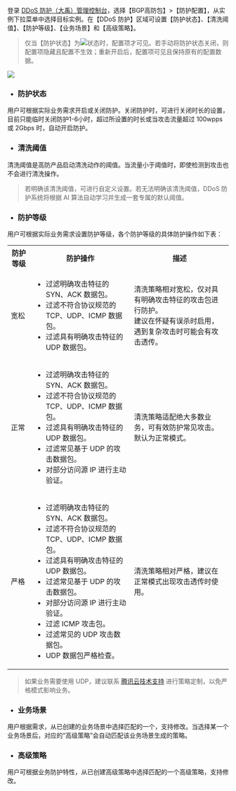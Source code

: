 登录 [DDoS 防护（大禹）管理控制台](https://console.cloud.tencent.com/dayu/overview)，选择【BGP高防包】>【防护配置】，从实例下拉菜单中选择目标实例。在【DDoS 防护】区域可设置【防护状态】、【清洗阈值】、【防护等级】、【业务场景】和【高级策略】。
>仅当【防护状态】为<img src="https://main.qcloudimg.com/raw/9f12e685bdc6e7269f8b6d56932972e5.png"  style="margin:0;">状态时，配置项才可见。若手动将防护状态关闭，则配置项隐藏且配置不生效；重新开启后，配置项可见且保持原有的配置数据。

![](https://main.qcloudimg.com/raw/a2558dfd02e3580f33e6a0b566df70a2.png)
- ### 防护状态
用户可根据实际业务需求开启或关闭防护。关闭防护时，可进行关闭时长的设置，目前只能临时关闭防护1-6小时，超过所设置的时长或当攻击流量超过 100wpps 或 2Gbps 时，自动开启防护。

- ### 清洗阈值
清洗阈值是高防产品启动清洗动作的阈值。当流量小于阈值时，即使检测到攻击也不会进行清洗操作。
>若明确该清洗阈值，可进行自定义设置。若无法明确该清洗阈值，DDoS 防护系统将根据 AI 算法自动学习并生成一套专属的默认阈值。

- ### 防护等级
用户可根据实际业务需求设置防护等级，各个防护等级的具体防护操作如下表：
<table>
    <tr>
        <th>防护等级</th>
        <th>防护操作</th>
				<th>描述</th>
    </tr>
    <tr>
        <td>宽松</td>
        <td><ul><li>过滤明确攻击特征的 SYN、ACK 数据包。</li>
                     <li>过滤不符合协议规范的 TCP、UDP、ICMP 数据包。</li>
                     <li>过滤具有明确攻击特征的 UDP 数据包。</li></ul></td>
				<td>清洗策略相对宽松，仅对具有明确攻击特征的攻击包进行防护。<br/>建议在怀疑有误杀时启用，遇到复杂攻击时可能会有攻击透传。</td>
    </tr>
    <tr>
        <td>正常</td>
        <td><ul><li>过滤明确攻击特征的 SYN、ACK 数据包。</li>
                     <li>过滤不符合协议规范的 TCP、UDP、ICMP 数据包。</li>
                     <li>过滤具有明确攻击特征的 UDP 数据包。</li>
                     <li>过滤常见基于 UDP 的攻击数据包。</li>
                     <li>对部分访问源 IP 进行主动验证。</li></ul></td>
				<td>清洗策略适配绝大多数业务，可有效防护常见攻击。<br/>默认为正常模式。</td>
    </tr> 
		<tr>
        <td>严格</td>
        <td><ul><li>过滤明确攻击特征的 SYN、ACK 数据包。</li>
                     <li>过滤不符合协议规范的 TCP、UDP、ICMP 数据包。</li>
                     <li>过滤具有明确攻击特征的 UDP 数据包。</li>
                     <li>过滤常见基于 UDP 的攻击数据包。</li>
                     <li>对部分访问源 IP 进行主动验证。</li>
                     <li>过滤 ICMP 攻击包。</li>
                     <li>过滤常见的 UDP 攻击数据包。</li>
                     <li>UDP 数据包严格检查。</li></ul></td>
				<td>清洗策略相对严格，建议在正常模式出现攻击透传时使用。</td>
    </tr>
</table>

 >如果业务需要使用 UDP，建议联系 [腾讯云技术支持](https://intl.cloud.tencent.com/support) 进行策略定制，以免严格模式影响业务。


- ###  业务场景
 用户根据需求，从已创建的业务场景中选择匹配的一个，支持修改。当选择某一个业务场景后，对应的“高级策略”会自动匹配该业务场景生成的策略。
	
- ### 高级策略
用户可根据业务防护特性，从已创建高级策略中选择匹配的一个高级策略，支持修改。
